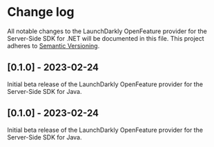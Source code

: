 # Change log

All notable changes to the LaunchDarkly OpenFeature provider for the Server-Side SDK for .NET will be documented in this file. This project adheres to [Semantic Versioning](http://semver.org).

## [0.1.0] - 2023-02-24
Initial beta release of the LaunchDarkly OpenFeature provider for the Server-Side SDK for Java.

## [0.1.0] - 2023-02-24
Initial beta release of the LaunchDarkly OpenFeature provider for the Server-Side SDK for Java.

